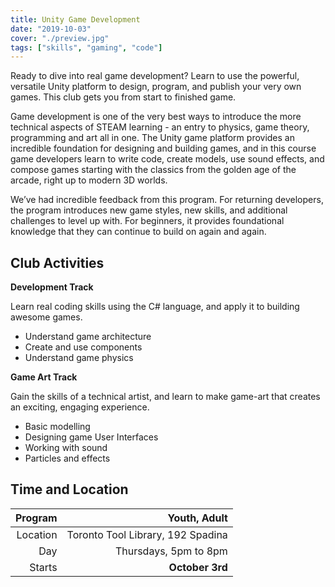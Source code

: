 ```yaml
---
title: Unity Game Development
date: "2019-10-03"
cover: "./preview.jpg"
tags: ["skills", "gaming", "code"]
---
```


Ready to dive into real game development? Learn to use the powerful, versatile Unity platform to design, program, and publish your very own games. This club gets you from start to finished game.

Game development is one of the very best ways to introduce the more technical aspects of STEAM learning - an entry to physics, game theory, programming and art all in one. The Unity game platform provides an incredible foundation for designing and building games, and in this course game developers learn to write code, create models, use sound effects, and compose games starting with the classics from the golden age of the arcade, right up to modern 3D worlds.

We’ve had incredible feedback from this program. For returning developers, the program introduces new game styles, new skills, and additional challenges to level up with. For beginners, it provides foundational knowledge that they can continue to build on again and again.

## Club Activities

**Development Track**

Learn real coding skills using the C# language, and apply it to building awesome games.

- Understand game architecture
- Create and use components
- Understand game physics

**Game Art Track**

Gain the skills of a technical artist, and learn to make game-art that creates an exciting, engaging experience.

- Basic modelling
- Designing game User Interfaces
- Working with sound
- Particles and effects

## Time and Location

|  Program |                      Youth, Adult |
| -------: | --------------------------------: |
| Location | Toronto Tool Library, 192 Spadina |
|      Day |             Thursdays, 5pm to 8pm |
|   Starts |                   **October 3rd** |
